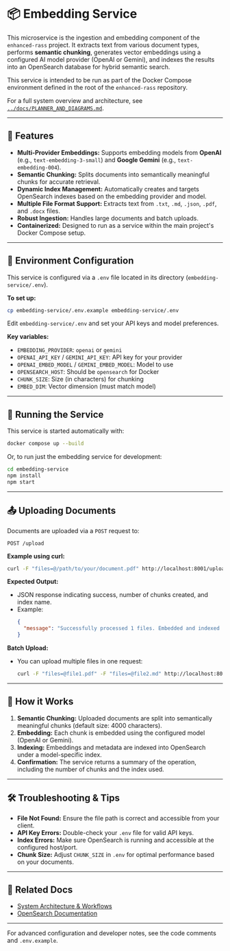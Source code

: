 # 📦 Embedding Service

This microservice is the ingestion and embedding component of the `enhanced-rass` project. It extracts text from various document types, performs **semantic chunking**, generates vector embeddings using a configured AI model provider (OpenAI or Gemini), and indexes the results into an OpenSearch database for hybrid semantic search.

This service is intended to be run as part of the Docker Compose environment defined in the root of the `enhanced-rass` repository.

For a full system overview and architecture, see [`../docs/PLANNER_AND_DIAGRAMS.md`](../docs/PLANNER_AND_DIAGRAMS.md).

---

## 🔧 Features

- **Multi-Provider Embeddings:** Supports embedding models from **OpenAI** (e.g., `text-embedding-3-small`) and **Google Gemini** (e.g., `text-embedding-004`).
- **Semantic Chunking:** Splits documents into semantically meaningful chunks for accurate retrieval.
- **Dynamic Index Management:** Automatically creates and targets OpenSearch indexes based on the embedding provider and model.
- **Multiple File Format Support:** Extracts text from `.txt`, `.md`, `.json`, `.pdf`, and `.docx` files.
- **Robust Ingestion:** Handles large documents and batch uploads.
- **Containerized:** Designed to run as a service within the main project's Docker Compose setup.

---

## 🌱 Environment Configuration

This service is configured via a `.env` file located in its directory (`embedding-service/.env`).

**To set up:**

```bash
cp embedding-service/.env.example embedding-service/.env
```

Edit `embedding-service/.env` and set your API keys and model preferences.

**Key variables:**

- `EMBEDDING_PROVIDER`: `openai` or `gemini`
- `OPENAI_API_KEY` / `GEMINI_API_KEY`: API key for your provider
- `OPENAI_EMBED_MODEL` / `GEMINI_EMBED_MODEL`: Model to use
- `OPENSEARCH_HOST`: Should be `opensearch` for Docker
- `CHUNK_SIZE`: Size (in characters) for chunking
- `EMBED_DIM`: Vector dimension (must match model)

---

## 🚀 Running the Service

This service is started automatically with:

```bash
docker compose up --build
```

Or, to run just the embedding service for development:

```bash
cd embedding-service
npm install
npm start
```

---

## 📤 Uploading Documents

Documents are uploaded via a `POST` request to:

```
POST /upload
```

**Example using curl:**

```bash
curl -F "files=@/path/to/your/document.pdf" http://localhost:8001/upload
```

**Expected Output:**

- JSON response indicating success, number of chunks created, and index name.
- Example:
  ```json
  {
    "message": "Successfully processed 1 files. Embedded and indexed 3289 semantic document chunks into 'knowledge_base_gemini_768'."
  }
  ```

**Batch Upload:**

- You can upload multiple files in one request:
  ```bash
  curl -F "files=@file1.pdf" -F "files=@file2.md" http://localhost:8001/upload
  ```

---

## 🧠 How it Works

1. **Semantic Chunking:** Uploaded documents are split into semantically meaningful chunks (default size: 4000 characters).
2. **Embedding:** Each chunk is embedded using the configured model (OpenAI or Gemini).
3. **Indexing:** Embeddings and metadata are indexed into OpenSearch under a model-specific index.
4. **Confirmation:** The service returns a summary of the operation, including the number of chunks and the index used.

---

## 🛠️ Troubleshooting & Tips

- **File Not Found:** Ensure the file path is correct and accessible from your client.
- **API Key Errors:** Double-check your `.env` file for valid API keys.
- **Index Errors:** Make sure OpenSearch is running and accessible at the configured host/port.
- **Chunk Size:** Adjust `CHUNK_SIZE` in `.env` for optimal performance based on your documents.

---

## 🔗 Related Docs

- [System Architecture & Workflows](../docs/PLANNER_AND_DIAGRAMS.md)
- [OpenSearch Documentation](https://opensearch.org/docs/)

---

For advanced configuration and developer notes, see the code comments and `.env.example`.

